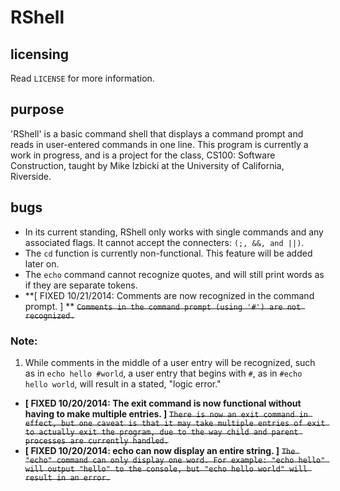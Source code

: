 RShell
======
licensing
---------
Read `LICENSE` for more information.

purpose
-------
'RShell' is a basic command shell that displays a command prompt and reads in user-entered commands
in one line.
This program is currently a work in progress, and is a project for the class, CS100: Software Construction, taught by Mike Izbicki at the University of California, Riverside.

bugs
----
* In its current standing, RShell only works with single commands and any associated flags. It cannot accept the connecters:
`(;, &&, and ||)`.
* The `cd` function is currently non-functional. This feature will be added later on.
* The `echo` command cannot recognize quotes, and will still print words as if they are separate tokens.
* **[ FIXED 10/21/2014: Comments are now recognized in the command prompt. ] ** ~~`Comments in the command prompt (using '#') are not recognized.`~~
### Note:
1. While comments in the middle of a user entry will be recognized, such as in `echo hello #world`, a user entry that begins with `#`, as in `#echo hello world`, will result in a stated, "logic error."
* **[ FIXED 10/20/2014: The exit command is now functional without having to make multiple entries. ]** ~~`There is now an exit command in effect, but one caveat is that it may take multiple entries of exit to actually exit the program, due to the way child and parent processes are currently handled.`~~
* **[ FIXED 10/20/2014: echo can now display an entire string. ]** ~~`The "echo" command can only display one word. For example: "echo hello" will output "hello" to the console, but "echo hello world" will result in an error.`~~
